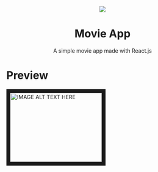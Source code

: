 <p align="center">
  <img src="https://logospng.org/download/react/logo-react-256.png" />
</p>

<h1 align="center">Movie App</h1>
<p align="center">A simple movie app made with React.js<p>

<h1>Preview</h1>
<a href="http://www.youtube.com/watch?feature=player_embedded&v=tbXAqFw61J8
" target="_blank"><img src="http://img.youtube.com/vi/tbXAqFw61J8/0.jpg" 
alt="IMAGE ALT TEXT HERE" width="240" height="180" border="10" /></a>
